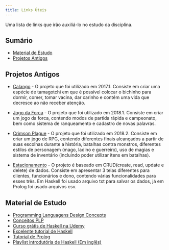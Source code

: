 ```yaml
---
title: Links Úteis
---
```


Uma lista de links que irão auxiliá-lo no estudo da disciplina.

## Sumário

- [Material de Estudo](#material-de-estudo)
- [Projetos Antigos](#projetos-antigos)

## Projetos Antigos

- [Calango](https://github.com/JuanBarros2/Calango) - O projeto que foi utilizado em 2017.1. Consiste em criar uma espécie de tamagotchi em que é possível colocar o bichinho para dormir, comer, tomar vacina, dar carinho e contém uma vida que decresce ao não receber atenção.

- [Jogo da Forca](https://github.com/JRobsonJr/ProjetoPLP) - O projeto que foi utilizado em 2018.1. Consiste em criar um jogo da forca, contendo modos de partida rápida e campeonato, bem como sistema de ranqueamento e cadastro de novas palavras.

- [Crimson Plague](https://github.com/LukeHxH/crimson-plague) - O projeto que foi utilizado em 2018.2. Consiste em criar um jogo de RPG, contendo diferentes finais alcançados a partir de suas escolhas durante a história, batalhas contra monstros, diferentes estilos de personagem (mago, ladino e guerreiro), uso de magias e sistema de inventário (incluindo poder utilizar itens em batalhas).

- [Estacionamento](https://github.com/GuilhermeAureliano/projetosPLP) - O projeto é baseado em CRUD(create, read, update e delete) de dados. Consiste em apresentar 3 telas diferentes para clientes, funcionários e dono, contendo várias funcionalidades para esses três. Em Haskell foi usado arquivo txt para salvar os dados, já em Prolog foi usado arquivos csv. 

## Material de Estudo

- [Programming Languagens Design Concepts](https://drive.google.com/file/d/1TzRX02zBcFx0WyxGuugodrDffT3cCAgS/view?usp=sharing)
- [Conceitos PLP](https://drive.google.com/file/d/1v3N_05H3u4G_y9Eceihq5Wsk2eez_4mo/view?usp=sharing)
- [Curso grátis de Haskell na Udemy](https://www.udemy.com/course/curso-haskell/)
- [Excelente tutorial de Haskell](http://haskell.tailorfontela.com.br/)
- [Tutorial de Prolog](http://www.let.rug.nl/bos/lpn//)
- [Playlist introdutória de Haskell (Em inglês)](https://www.youtube.com/playlist?list=PLF1Z-APd9zK7usPMx3LGMZEHrECUGodd3)
